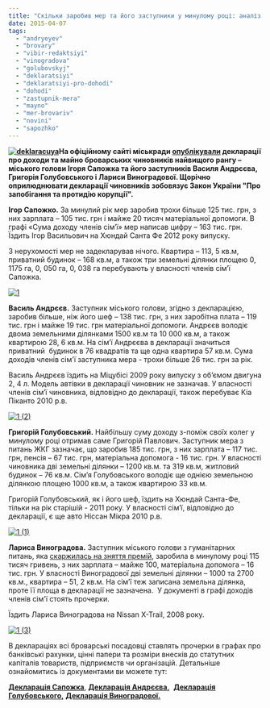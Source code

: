 ```yaml
---
title: "Скільки заробив мер та його заступники у минулому році: аналіз декларацій про доходи"
date: 2015-04-07
tags: 
  - "andryeyev"
  - "brovary"
  - "vibir-redaktsiyi"
  - "vinogradova"
  - "golubovskyj"
  - "deklaratsiyi"
  - "deklaratsiyi-pro-dohodi"
  - "dohodi"
  - "zastupnik-mera"
  - "mayno"
  - "mer-brovariv"
  - "novini"
  - "sapozhko"
---
```


**[![deklaracuya](https://mpz.brovary.org/wp-content/uploads/2015/04/deklaracuya.jpg)](https://mpz.brovary.org/wp-content/uploads/2015/04/deklaracuya.jpg)На офіційному сайті міськради [опублікували](http://www.brovary.kiev.ua/deklarats%D1%96%D1%97) декларації про доходи та майно броварських чиновників найвищого рангу – міського голови Ігоря Сапожка та його заступників Василя Андрєєва, Григорія Голубовського і Лариси Виноградової. Щорічно оприлюднювати декларації чиновників зобовязує Закон України "Про запобігання та протидію корупції".**

**Ігор Сапожко.** За минулий рік мер заробив трохи більше 125 тис. грн, з них зарплата – 105 тис. грн і майже 20 тисяч матеріальної допомоги. В графі «Сума доходу членів сім’ї» мер написав цифру – 163 тис. грн. Їздить Ігор Васильович на Хюндай Санта Фе 2012 року випуску.

З нерухомості мер не задекларував нічого. Квартира – 113, 5 кв.м, приватний будинок – 168 кв.м, а також три земельні ділянки площею 0, 1175 га, 0, 050 га, 0, 038 га перебувають у власності членів сім’ї Сапожка.

[![1](https://mpz.brovary.org/wp-content/uploads/2015/04/14.jpg)](https://mpz.brovary.org/wp-content/uploads/2015/04/14.jpg)

**Василь Андрєєв.** Заступник міського голови, згідно з декларацією, заробив більше, ніж його шеф – 138 тис. грн, з них заробітна плата – 119 тис. грн і майже 19 тис. грн матеріальної допомоги. Андрєєв володіє двома земельними ділянками 1500 кв.м та 10 000 кв.м, а також квартирою 28, 6 кв.м. На сім’ї Андрєєва в декларації значиться приватний  будинок в 76 квадратів та ще одна квартира 57 кв.м. Сума доходів членів сім'ї заступника мера - трохи більше 26 тис. грн за рік.

Василь Андрєєв їздить на Міцубісі 2009 року випуску з об’ємом двигуна 2, 4 л. Модель автівки в декларації чиновник не зазначав. У власності членів сім’ї чиновника, відповідно до декларації, також перебуває Кіа Піканто 2010 р.в.

[![1 (2)](https://mpz.brovary.org/wp-content/uploads/2015/04/1-2.jpg)](https://mpz.brovary.org/wp-content/uploads/2015/04/1-2.jpg)

**Григорій Голубовський.** Найбільшу суму доходу з-поміж своїх колег у минулому році отримав саме Григорій Павлович. Заступник мера з питань ЖКГ зазначає, що заробив 185 тис. грн, з них зарплата – 117 тис. грн, пенсія – 67 тис. грн, матеріальна допомога - 16 тис. грн. У власності чиновника дві земельні ділянки – 1200 кв.м. та 319 кв.м, житловий будинок – 76 кв.м. Сім’я Голубовського володіє ще однією земельною ділянкою площею 1000 кв.м, а також квартирою 33 кв.м.

Григорій Голубовський, як і його шеф, їздить на Хюндай Санта-Фе, тільки на рік старішій - 2011 року. У власності сім’ї, відповідно до декларації, є ще авто Ніссан Мікра 2010 р.в.

[![1 (1)](https://mpz.brovary.org/wp-content/uploads/2015/04/1-1.jpg)](https://mpz.brovary.org/wp-content/uploads/2015/04/1-1.jpg)

**Лариса Виноградова.** Заступник міського голови з гуманітарних питань, яка [скаржилась на зняття премій](https://mpz.brovary.org/merskiy-hlib-bez-masla-abo-vodevil-pro-premiyi-sapozhka-i-yogo-zastupnikiv/), заробила в минулому році 115 тисяч гривень, з них зарплата – майже 100, матеріальна допомога – 16 тис. грн. У власності Виноградової дві земельні ділянки – 1000 та 2700 кв.м., квартира – 51, 2 кв.м. На сім’ї теж записана земельна ділянка, проте її площа в декларації не зазначена.  У документі в графі доходів членів сім'ї стоять прочерки.

Їздить Лариса Виноградова на Nissan X-Trail, 2008 року.

[![1 (3)](https://mpz.brovary.org/wp-content/uploads/2015/04/1-3.jpg)](https://mpz.brovary.org/wp-content/uploads/2015/04/1-3.jpg)

В деклараціях всі броварські посадовці ставлять прочерки в графах про банківські рахунки, цінні папери та розміри внесків до статутних капіталів товариств, підприємств чи організацій. Детальніше ознайомитись із документами ви можете тут:

[**Декларація Сапожка**](https://onedrive.live.com/view.aspx?resid=72571393D4771099!3015&ithint=file%2cpdf&app=WordPdf&authkey=!AEgYaqrqqVf7R30), **[Декларація Андрєєва,](https://onedrive.live.com/view.aspx?resid=72571393D4771099!3017&ithint=file%2cpdf&app=WordPdf&authkey=!ALTDedLxyOQxIB4)**  **[Декларація Голубовського,](https://onedrive.live.com/view.aspx?resid=72571393D4771099!3019&ithint=file%2cpdf&app=WordPdf&authkey=!AFmtH1Bc6Auvrts)** [**Декларація Виноградової.**](https://onedrive.live.com/view.aspx?resid=72571393D4771099!3021&ithint=file%2cpdf&app=WordPdf&authkey=!AHZOLvSVCHOs-Lc)
